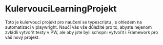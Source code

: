 # KulervouciLearningProjekt
Toto je kulervoucí projekt pro naučení se typescriptu , s ohledem na automatizaci v playwright. Naučí vás vše důležité pro to,  abyste nejenom zvládli vytvořit testy v PW, ale aby jste byli schopni vytvořit i Framework pro váš nový projekt.
